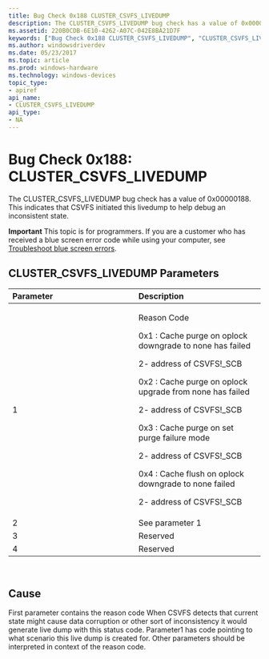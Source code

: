 ```yaml
---
title: Bug Check 0x188 CLUSTER_CSVFS_LIVEDUMP
description: The CLUSTER_CSVFS_LIVEDUMP bug check has a value of 0x00000188. This indicates that CSVFS initiated this livedump to help debug an inconsistent state.
ms.assetid: 220B0CDB-6E10-4262-A07C-042E8BA21D7F
keywords: ["Bug Check 0x188 CLUSTER_CSVFS_LIVEDUMP", "CLUSTER_CSVFS_LIVEDUMP"]
ms.author: windowsdriverdev
ms.date: 05/23/2017
ms.topic: article
ms.prod: windows-hardware
ms.technology: windows-devices
topic_type:
- apiref
api_name:
- CLUSTER_CSVFS_LIVEDUMP
api_type:
- NA
---
```


# Bug Check 0x188: CLUSTER\_CSVFS\_LIVEDUMP


The CLUSTER\_CSVFS\_LIVEDUMP bug check has a value of 0x00000188. This indicates that CSVFS initiated this livedump to help debug an inconsistent state.

**Important** This topic is for programmers. If you are a customer who has received a blue screen error code while using your computer, see [Troubleshoot blue screen errors](http://windows.microsoft.com/windows-10/troubleshoot-blue-screen-errors).

## CLUSTER\_CSVFS\_LIVEDUMP Parameters


<table>
<colgroup>
<col width="50%" />
<col width="50%" />
</colgroup>
<thead>
<tr class="header">
<th align="left">Parameter</th>
<th align="left">Description</th>
</tr>
</thead>
<tbody>
<tr class="odd">
<td align="left">1</td>
<td align="left"><p>Reason Code</p>
0x1 : Cache purge on oplock downgrade to none has failed
<p>2- address of CSVFS!_SCB</p>
0x2 : Cache purge on oplock upgrade from none has failed
<p>2- address of CSVFS!_SCB</p>
0x3 : Cache purge on set purge failure mode
<p>2- address of CSVFS!_SCB</p>
0x4 : Cache flush on oplock downgrade to none failed
<p>2- address of CSVFS!_SCB</p></td>
</tr>
<tr class="even">
<td align="left">2</td>
<td align="left">See parameter 1</td>
</tr>
<tr class="odd">
<td align="left">3</td>
<td align="left">Reserved</td>
</tr>
<tr class="even">
<td align="left">4</td>
<td align="left">Reserved</td>
</tr>
</tbody>
</table>

 

Cause
-----

First parameter contains the reason code When CSVFS detects that current state might cause data corruption or other sort of inconsistency it would generate live dump with this status code. Parameter1 has code pointing to what scenario this live dump is created for. Other parameters should be interpreted in context of the reason code.

 

 




